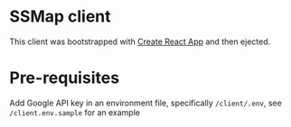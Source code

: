 # SSMap client
This client was bootstrapped with [Create React App](https://github.com/facebookincubator/create-react-app) and then ejected.

# Pre-requisites
Add Google API key in an environment file, specifically `/client/.env`, see `/client.env.sample` for an example

